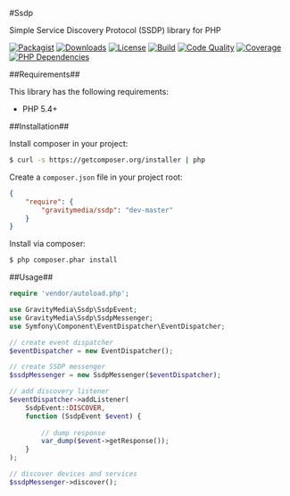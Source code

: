 #Ssdp

Simple Service Discovery Protocol (SSDP) library for PHP

[![Packagist](https://img.shields.io/packagist/v/gravitymedia/ssdp.svg)](https://packagist.org/packages/gravitymedia/ssdp)
[![Downloads](https://img.shields.io/packagist/dt/gravitymedia/ssdp.svg)](https://packagist.org/packages/gravitymedia/ssdp)
[![License](https://img.shields.io/packagist/l/gravitymedia/ssdp.svg)](https://packagist.org/packages/gravitymedia/ssdp)
[![Build](https://img.shields.io/travis/GravityMedia/Ssdp.svg)](https://travis-ci.org/GravityMedia/Ssdp)
[![Code Quality](https://img.shields.io/scrutinizer/g/GravityMedia/Ssdp.svg)](https://scrutinizer-ci.com/g/GravityMedia/Ssdp/?branch=master)
[![Coverage](https://img.shields.io/scrutinizer/coverage/g/GravityMedia/Ssdp.svg)](https://scrutinizer-ci.com/g/GravityMedia/Ssdp/?branch=master)
[![PHP Dependencies](https://www.versioneye.com/user/projects/54a6c39d27b014005400004b/badge.svg)](https://www.versioneye.com/user/projects/54a6c39d27b014005400004b)

##Requirements##

This library has the following requirements:

 - PHP 5.4+

##Installation##

Install composer in your project:

```bash
$ curl -s https://getcomposer.org/installer | php
```

Create a `composer.json` file in your project root:

```json
{
    "require": {
        "gravitymedia/ssdp": "dev-master"
    }
}
```

Install via composer:

```bash
$ php composer.phar install
```

##Usage##

```php
require 'vendor/autoload.php';

use GravityMedia\Ssdp\SsdpEvent;
use GravityMedia\Ssdp\SsdpMessenger;
use Symfony\Component\EventDispatcher\EventDispatcher;

// create event dispatcher
$eventDispatcher = new EventDispatcher();

// create SSDP messenger
$ssdpMessenger = new SsdpMessenger($eventDispatcher);

// add discovery listener
$eventDispatcher->addListener(
    SsdpEvent::DISCOVER,
    function (SsdpEvent $event) {
    
        // dump response
        var_dump($event->getResponse());
    }
);

// discover devices and services
$ssdpMessenger->discover();
```
